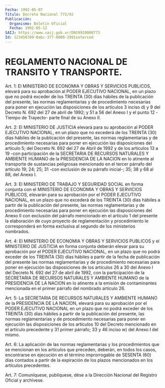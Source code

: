 ```yaml
---
Fecha: 1992-05-07
Título: Decreto Nacional 773/92
Publicación:
  Organismo: Boletín Oficial
  Fecha: 1992-05-12
SAIJ: https://www.saij.gob.ar/DN19920000773
Id: 123456789-0abc-377-0000-2991soterced
---
```

# REGLAMENTO NACIONAL DE TRANSITO Y TRANSPORTE.

<a id="1"></a>
Art.  1: El MINISTERIO DE ECONOMIA Y OBRAS Y SERVICIOS PUBLICOS, elevará  para  su  aprobación  al PODER  EJECUTIVO  NACIONAL, en un plazo que no podrá exceder de los  TREINTA  (30) días hábiles de la publicación  del  presente,  las  normas  reglamentarias    y    de procedimiento  necesarias para poner en ejecución las disposiciones de los artículos 3 inciso d) y 9 del Decreto N. 692 del 27 de abril de 1992; y 51 a 56  del  Anexo I y el punto 12 -Tiempo de Trayecto- parte final de su Anexo II.

<a id="2"></a>
Art. 2: El MINISTERIO DE JUSTICIA elevará para su aprobación al PODER  EJECUTIVO  NACIONAL,  en  un  plazo  que  no excederá de los TREINTA  (30)  días  hábiles  de  la publicación del presente,  las normas reglamentarias y de procedimiento  necesarias  para poner en ejecución las disposiciones del artículo 5; del Decreto  N. 692 del 27  de  Abril de 1992 y de los artículos 13 a 19 -con participación de la SECRETARIA  DE  RECURSOS  NATURALES  Y  AMBIENTE HUMANO de la PRESIDENCIA  DE  LA  NACION  en  lo  atinente  al  transporte    de sustancias  peligrosas mencionado en el tercer párrafo del artículo 19; 24; 25; 31  -con  exclusión de su párrafo inicial-; 35; 38 y 68 al 88, del Anexo I.

<a id="3"></a>
Art.  3:  El MINISTERIO DE TRABAJO Y SEGURIDAD SOCIAL en forma conjunta  con  el  MINISTERIO  DE  ECONOMIA  Y  OBRAS  Y  SERVICIOS PUBLICOS, elevarán  para  su  aprobación  por  el  PODER  EJECUTIVO NACIONAL,  en  un  plazo  que  no excederá de los TREINTA (30) días hábiles  a  partir  de  la publicación  del  presente,  las  normas reglamentarias  y  de  procedimiento    necesarias  para  poner  en ejecución las disposiciones del Anexo II  con exclusión del párrafo mencionado  en el artículo 1 del presente la  elaboración  de  cuyo proyecto de reglamentación  y  procedimiento  le  corresponderá  en forma    exclusiva    al  segundo  de  los  ministerios  nombrados.

<a id="4"></a>
Art. 4: El MINISTERIO DE ECONOMIA Y OBRAS Y SERVICIOS PUBLICOS y el MINISTERIO  DE  JUSTICIA en forma conjunta deberán elevar para su aprobación por el PODER  EJECUTIVO  NACIONAL, en un plazo que no podrá  exceder  de los TREINTA (30) días hábiles  a  partir  de  la fecha de publicación  del  presente  las normas reglamentarias y de procedimiento necesarias para poner en  ejecución las disposiciones de los artículos 26 a 30 del Anexo I del  Decreto  N. 692 del 27 de abril  de  1992,  con la participación de la SECRETARIA DE RECURSOS NATURALES Y AMBIENTE  HUMANO  de  la PRESIDENCIA DE LA NACION en lo atinente  a la emisión de contaminantes  mencionada  en  el  primer párrafo del nombrado artículo 26.

<a id="5"></a>
Art.  5: La SECRETARIA DE RECURSOS NATURALES Y AMBIENTE HUMANO de la PRESIDENCIA  DE  LA NACION, elevará para su aprobación por el PODER EJECUTIVO NACIONAL  en  un  plazo que no podrá exceder de los TREINTA (30) días hábiles a partir  de la publicación del presente, las normas reglamentarias y de procedimiento  necesarias para poner en  ejecución  las disposiciones de los artículos  10  del  Decreto mencionado en el  artículo  precedente y 31 primer párrafo; 33 y 46 inciso w) del Anexo I del mismo.

<a id="6"></a>
Art.  6:  La  aplicación  de  las  normas reglamentarias y los procedimientos  que  se  mencionan en los artículos  que  preceden, deberán,  en  todos  los casos,  encontrarse  en  ejecución  en  el término improrrogable  de SESENTA (60) días contados a partir de la expiración de los plazos  mencionados en los artículos precedentes.

<a id="7"></a>
Art.  7: Comuníquese, publíquese, dése a la Dirección Nacional del Registro Oficial y archívese.